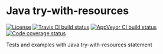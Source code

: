 # Java try-with-resources

[![License](https://img.shields.io/github/license/mabrarov/java-try-with-resources.svg)](https://github.com/mabrarov/java-try-with-resources/tree/master/LICENSE)
[![Travis CI build status](https://travis-ci.org/mabrarov/java-try-with-resources.svg?branch=master)](https://travis-ci.org/mabrarov/java-try-with-resources)
[![AppVeyor CI build status](https://ci.appveyor.com/api/projects/status/e9gghbqg9knp0cfw/branch/master?svg=true)](https://ci.appveyor.com/project/mabrarov/java-try-with-resources/branch/master)
[![Code coverage status](https://codecov.io/gh/mabrarov/java-try-with-resources/branch/master/graph/badge.svg)](https://codecov.io/gh/mabrarov/java-try-with-resources/branch/master)

Tests and examples with Java try-with-resources statement
